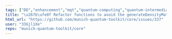 ```yaml
---
tags: ["DD","enhancement","mqt","quantum-computing","quantum-intermediate-representation","tum"]
title: "\u267b\ufe0f Refactor functions to avoid the generateDensityMatrix flag"
html_url: "https://github.com/munich-quantum-toolkit/core/issues/337"
user: "33Gjl1Xe"
repo: "munich-quantum-toolkit/core"
---
```


